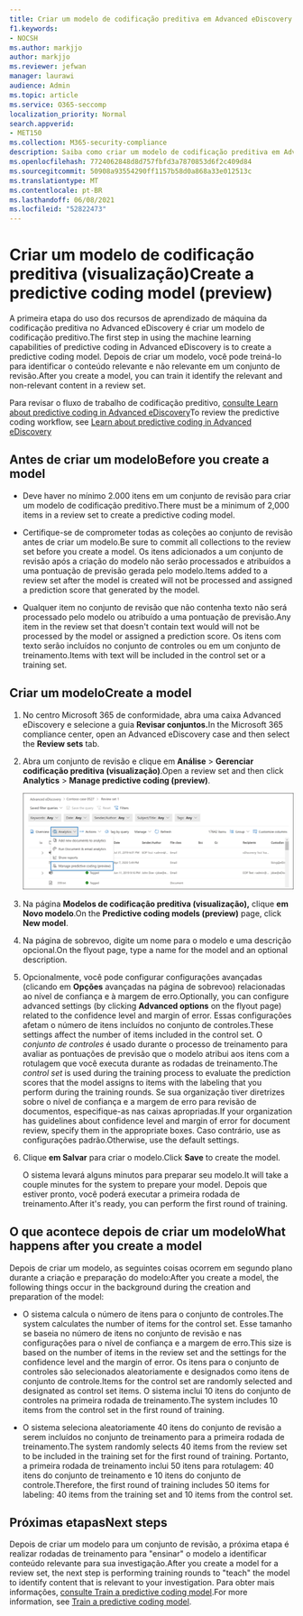 ```yaml
---
title: Criar um modelo de codificação preditiva em Advanced eDiscovery
f1.keywords:
- NOCSH
ms.author: markjjo
author: markjjo
ms.reviewer: jefwan
manager: laurawi
audience: Admin
ms.topic: article
ms.service: O365-seccomp
localization_priority: Normal
search.appverid:
- MET150
ms.collection: M365-security-compliance
description: Saiba como criar um modelo de codificação preditiva em Advanced eDiscovery. Esta é a primeira etapa para usar os recursos de aprendizado de máquina no Advanced eDiscovery para ajudá-lo a identificar conteúdo relevante e não relevante em um conjunto de revisão.
ms.openlocfilehash: 7724062848d8d757fbfd3a7870853d6f2c409d84
ms.sourcegitcommit: 50908a93554290ff1157b58d0a868a33e012513c
ms.translationtype: MT
ms.contentlocale: pt-BR
ms.lasthandoff: 06/08/2021
ms.locfileid: "52822473"
---
```

# <a name="create-a-predictive-coding-model-preview"></a><span data-ttu-id="50996-104">Criar um modelo de codificação preditiva (visualização)</span><span class="sxs-lookup"><span data-stu-id="50996-104">Create a predictive coding model (preview)</span></span>

<span data-ttu-id="50996-105">A primeira etapa do uso dos recursos de aprendizado de máquina da codificação preditiva no Advanced eDiscovery é criar um modelo de codificação preditivo.</span><span class="sxs-lookup"><span data-stu-id="50996-105">The first step in using the machine learning capabilities of predictive coding in Advanced eDiscovery is to create a predictive coding model.</span></span> <span data-ttu-id="50996-106">Depois de criar um modelo, você pode treiná-lo para identificar o conteúdo relevante e não relevante em um conjunto de revisão.</span><span class="sxs-lookup"><span data-stu-id="50996-106">After you create a model, you can train it identify the relevant and non-relevant content in a review set.</span></span>

<span data-ttu-id="50996-107">Para revisar o fluxo de trabalho de codificação preditivo, [consulte Learn about predictive coding in Advanced eDiscovery](predictive-coding-overview.md#the-predictive-coding-workflow)</span><span class="sxs-lookup"><span data-stu-id="50996-107">To review the predictive coding workflow, see [Learn about predictive coding in Advanced eDiscovery ](predictive-coding-overview.md#the-predictive-coding-workflow)</span></span>

## <a name="before-you-create-a-model"></a><span data-ttu-id="50996-108">Antes de criar um modelo</span><span class="sxs-lookup"><span data-stu-id="50996-108">Before you create a model</span></span>

- <span data-ttu-id="50996-109">Deve haver no mínimo 2.000 itens em um conjunto de revisão para criar um modelo de codificação preditivo.</span><span class="sxs-lookup"><span data-stu-id="50996-109">There must be a minimum of 2,000 items in a review set to create a predictive coding model.</span></span>

- <span data-ttu-id="50996-110">Certifique-se de comprometer todas as coleções ao conjunto de revisão antes de criar um modelo.</span><span class="sxs-lookup"><span data-stu-id="50996-110">Be sure to commit all collections to the review set before you create a model.</span></span> <span data-ttu-id="50996-111">Os itens adicionados a um conjunto de revisão após a criação do modelo não serão processados e atribuídos a uma pontuação de previsão gerada pelo modelo.</span><span class="sxs-lookup"><span data-stu-id="50996-111">Items added to a review set after the model is created will not be processed and assigned a prediction score that generated by the model.</span></span>

- <span data-ttu-id="50996-112">Qualquer item no conjunto de revisão que não contenha texto não será processado pelo modelo ou atribuído a uma pontuação de previsão.</span><span class="sxs-lookup"><span data-stu-id="50996-112">Any item in the review set that doesn't contain text would will not be processed by the model or assigned a prediction score.</span></span> <span data-ttu-id="50996-113">Os itens com texto serão incluídos no conjunto de controles ou em um conjunto de treinamento.</span><span class="sxs-lookup"><span data-stu-id="50996-113">Items with text will be included in the control set or a training set.</span></span>

## <a name="create-a-model"></a><span data-ttu-id="50996-114">Criar um modelo</span><span class="sxs-lookup"><span data-stu-id="50996-114">Create a model</span></span>

1. <span data-ttu-id="50996-115">No centro Microsoft 365 de conformidade, abra uma caixa Advanced eDiscovery e selecione a guia **Revisar conjuntos.**</span><span class="sxs-lookup"><span data-stu-id="50996-115">In the Microsoft 365 compliance center, open an Advanced eDiscovery case and then select the **Review sets** tab.</span></span>

2. <span data-ttu-id="50996-116">Abra um conjunto de revisão e clique em **Análise**  >  **Gerenciar codificação preditiva (visualização)**.</span><span class="sxs-lookup"><span data-stu-id="50996-116">Open a review set and then click **Analytics** > **Manage predictive coding (preview)**.</span></span>

   ![Clique no menu suspenso Analisar no conjunto de revisão para ir para a página codificação preditiva](..\media\ManagePredictiveCoding.png)

3. <span data-ttu-id="50996-118">Na página **Modelos de codificação preditiva (visualização),** clique **em Novo modelo**.</span><span class="sxs-lookup"><span data-stu-id="50996-118">On the **Predictive coding models (preview)** page, click **New model**.</span></span>

4. <span data-ttu-id="50996-119">Na página de sobrevoo, digite um nome para o modelo e uma descrição opcional.</span><span class="sxs-lookup"><span data-stu-id="50996-119">On the flyout page, type a name for the model and an optional description.</span></span>

5. <span data-ttu-id="50996-120">Opcionalmente, você pode configurar configurações avançadas (clicando em **Opções** avançadas na página de sobrevoo) relacionadas ao nível de confiança e à margem de erro.</span><span class="sxs-lookup"><span data-stu-id="50996-120">Optionally, you can configure advanced settings (by clicking **Advanced options** on the flyout page) related to the confidence level and margin of error.</span></span> <span data-ttu-id="50996-121">Essas configurações afetam o número de itens incluídos no conjunto de controles.</span><span class="sxs-lookup"><span data-stu-id="50996-121">These settings affect the number of items included in the control set.</span></span> <span data-ttu-id="50996-122">O *conjunto de controles* é usado durante o processo de treinamento para avaliar as pontuações de previsão que o modelo atribui aos itens com a rotulagem que você executa durante as rodadas de treinamento.</span><span class="sxs-lookup"><span data-stu-id="50996-122">The *control set* is used during the training process to evaluate the prediction scores that the model assigns to items with the labeling that you perform during the training rounds.</span></span> <span data-ttu-id="50996-123">Se sua organização tiver diretrizes sobre o nível de confiança e a margem de erro para revisão de documentos, especifique-as nas caixas apropriadas.</span><span class="sxs-lookup"><span data-stu-id="50996-123">If your organization has guidelines about confidence level and margin of error for document review, specify them in the appropriate boxes.</span></span> <span data-ttu-id="50996-124">Caso contrário, use as configurações padrão.</span><span class="sxs-lookup"><span data-stu-id="50996-124">Otherwise, use the default settings.</span></span>

6. <span data-ttu-id="50996-125">Clique **em Salvar** para criar o modelo.</span><span class="sxs-lookup"><span data-stu-id="50996-125">Click **Save** to create the model.</span></span>

   <span data-ttu-id="50996-126">O sistema levará alguns minutos para preparar seu modelo.</span><span class="sxs-lookup"><span data-stu-id="50996-126">It will take a couple minutes for the system to prepare your model.</span></span> <span data-ttu-id="50996-127">Depois que estiver pronto, você poderá executar a primeira rodada de treinamento.</span><span class="sxs-lookup"><span data-stu-id="50996-127">After it's ready, you can perform the first round of training.</span></span>

## <a name="what-happens-after-you-create-a-model"></a><span data-ttu-id="50996-128">O que acontece depois de criar um modelo</span><span class="sxs-lookup"><span data-stu-id="50996-128">What happens after you create a model</span></span>

<span data-ttu-id="50996-129">Depois de criar um modelo, as seguintes coisas ocorrem em segundo plano durante a criação e preparação do modelo:</span><span class="sxs-lookup"><span data-stu-id="50996-129">After you create a model, the following things occur in the background during the creation and preparation of the model:</span></span>

- <span data-ttu-id="50996-130">O sistema calcula o número de itens para o conjunto de controles.</span><span class="sxs-lookup"><span data-stu-id="50996-130">The system calculates the number of items for the control set.</span></span> <span data-ttu-id="50996-131">Esse tamanho se baseia no número de itens no conjunto de revisão e nas configurações para o nível de confiança e a margem de erro.</span><span class="sxs-lookup"><span data-stu-id="50996-131">This size is based on the number of items in the review set and the settings for the confidence level and the margin of error.</span></span> <span data-ttu-id="50996-132">Os itens para o conjunto de controles são selecionados aleatoriamente e designados como itens de conjunto de controle.</span><span class="sxs-lookup"><span data-stu-id="50996-132">Items for the control set are randomly selected and designated as control set items.</span></span> <span data-ttu-id="50996-133">O sistema inclui 10 itens do conjunto de controles na primeira rodada de treinamento.</span><span class="sxs-lookup"><span data-stu-id="50996-133">The system includes 10 items from the control set in the first round of training.</span></span>

- <span data-ttu-id="50996-134">O sistema seleciona aleatoriamente 40 itens do conjunto de revisão a serem incluídos no conjunto de treinamento para a primeira rodada de treinamento.</span><span class="sxs-lookup"><span data-stu-id="50996-134">The system randomly selects 40 items from the review set to be included in the training set for the first round of training.</span></span> <span data-ttu-id="50996-135">Portanto, a primeira rodada de treinamento inclui 50 itens para rotulagem: 40 itens do conjunto de treinamento e 10 itens do conjunto de controle.</span><span class="sxs-lookup"><span data-stu-id="50996-135">Therefore, the first round of training includes 50 items for labeling: 40 items from the training set and 10 items from the control set.</span></span>

## <a name="next-steps"></a><span data-ttu-id="50996-136">Próximas etapas</span><span class="sxs-lookup"><span data-stu-id="50996-136">Next steps</span></span>

<span data-ttu-id="50996-137">Depois de criar um modelo para um conjunto de revisão, a próxima etapa é realizar rodadas de treinamento para "ensinar" o modelo a identificar conteúdo relevante para sua investigação.</span><span class="sxs-lookup"><span data-stu-id="50996-137">After you create a model for a review set, the next step is performing training rounds to "teach" the model to identify content that is relevant to your investigation.</span></span> <span data-ttu-id="50996-138">Para obter mais informações, [consulte Train a predictive coding model](predictive-coding-train-model.md).</span><span class="sxs-lookup"><span data-stu-id="50996-138">For more information, see [Train a predictive coding model](predictive-coding-train-model.md).</span></span>
